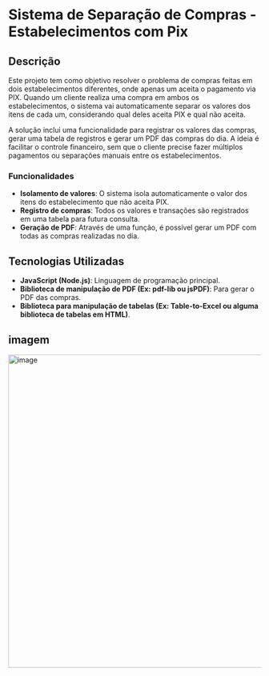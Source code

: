 # Sistema de Separação de Compras - Estabelecimentos com Pix

## Descrição

Este projeto tem como objetivo resolver o problema de compras feitas em dois estabelecimentos diferentes, onde apenas um aceita o pagamento via PIX. Quando um cliente realiza uma compra em ambos os estabelecimentos, o sistema vai automaticamente separar os valores dos itens de cada um, considerando qual deles aceita PIX e qual não aceita.

A solução inclui uma funcionalidade para registrar os valores das compras, gerar uma tabela de registros e gerar um PDF das compras do dia. A ideia é facilitar o controle financeiro, sem que o cliente precise fazer múltiplos pagamentos ou separações manuais entre os estabelecimentos.

### Funcionalidades

- **Isolamento de valores**: O sistema isola automaticamente o valor dos itens do estabelecimento que não aceita PIX.
- **Registro de compras**: Todos os valores e transações são registrados em uma tabela para futura consulta.
- **Geração de PDF**: Através de uma função, é possível gerar um PDF com todas as compras realizadas no dia.

## Tecnologias Utilizadas

- **JavaScript (Node.js)**: Linguagem de programação principal.
- **Biblioteca de manipulação de PDF (Ex: pdf-lib ou jsPDF)**: Para gerar o PDF das compras.
- **Biblioteca para manipulação de tabelas (Ex: Table-to-Excel ou alguma biblioteca de tabelas em HTML)**.


## imagem
<img width="518" height="626" alt="image" src="https://github.com/user-attachments/assets/9a91b839-1a21-49f2-9c4a-a03f0ccdb1d7" />


